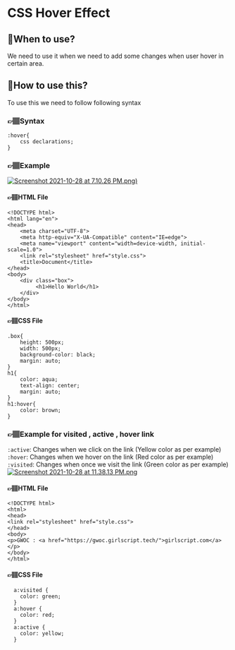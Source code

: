 # CSS Hover Effect
## 🤔When to use?
We need to use it when we need to add some changes when user hover in certain area.
## 🤔How to use this?
To use this we need to follow following syntax
### 👉🏽Syntax
```
:hover{
    css declarations;
}
```
### 👉🏽Example
[![Screenshot 2021-10-28 at 7.10.26 PM.png)](https://www.dropbox.com/s/fotknrlip96i154/Screenshot%202021-10-28%20at%207.10.26%20PM.png?dl=0&raw=1)](https://drive.google.com/file/d/17aNOHHR_IzQa_BhkW4hmM7dTQBOtVxn6/view?usp=sharing)
#### 👉🏽HTML File
```
<!DOCTYPE html>
<html lang="en">
<head>
    <meta charset="UTF-8">
    <meta http-equiv="X-UA-Compatible" content="IE=edge">
    <meta name="viewport" content="width=device-width, initial-scale=1.0">
    <link rel="stylesheet" href="style.css">
    <title>Document</title>
</head>
<body>
    <div class="box">
         <h1>Hello World</h1>
    </div>
</body>
</html>
```
#### 👉🏽CSS File
```
.box{
    height: 500px;
    width: 500px;
    background-color: black;
    margin: auto;
}
h1{
    color: aqua;
    text-align: center;
    margin: auto;
}
h1:hover{
    color: brown;
}
```
### 👉🏽Example for visited , active , hover link
`:active`: Changes when we click on the link (Yellow color as per example)<br/>
`:hover`: Changes when we hover on the link (Red color as per example)<br/>
`:visited`: Changes when once we visit the link (Green color as per example)<br/>
[![Screenshot 2021-10-28 at 11.38.13 PM.png](https://www.dropbox.com/s/xs5kk9q8hxh35uk/Screenshot%202021-10-28%20at%2011.38.13%20PM.png?dl=0&raw=1)](https://drive.google.com/file/d/1ca8DK-n9v5yx1RVpz7Xiv7NfS8hfLo5X/view?usp=sharing)
#### 👉🏽HTML File
```
<!DOCTYPE html>
<html>
<head>
<link rel="stylesheet" href="style.css">
</head>
<body>
<p>GWOC : <a href="https://gwoc.girlscript.tech/">girlscript.com</a></p>
</body>
</html>
```
#### 👉🏽CSS File
```
  a:visited {
    color: green;
  }
  a:hover {
    color: red;
  }
  a:active {
    color: yellow;
  } 
```
